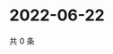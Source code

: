 # 2022-06-22

共 0 条

<!-- BEGIN WEIBO -->
<!-- 最后更新时间 Wed Jun 22 2022 22:05:32 GMT+0800 (China Standard Time) -->

<!-- END WEIBO -->
